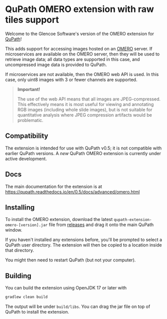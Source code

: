 # QuPath OMERO extension with raw tiles support

Welcome to the Glencoe Software's version of the OMERO extension for [QuPath](http://qupath.github.io)!

This adds support for accessing images hosted on an [OMERO](https://www.openmicroscopy.org/omero/) 
server.  If microservices are available on the OMERO server, then they will be used to retrieve
image data; all data types are supported in this case, and uncompressed image data is provided to QuPath.

If microservices are not available, then the OMERO web API is used. In this case, only uint8 images
with 3 or fewer channels are supported.

> **Important!**
> 
> The use of the web API means that all images are 
JPEG-compressed.
This effectively means it is most useful for viewing and annotating RGB images 
(including whole slide images), but is not suitable for quantitative analysis 
where JPEG compression artifacts would be problematic.

## Compatibility

The extension is intended for use with QuPath v0.5; it is not compatible with earlier QuPath versions.
A *new* QuPath OMERO extension is currently under active development.

## Docs

The main documentation for the extension is at https://qupath.readthedocs.io/en/0.5/docs/advanced/omero.html

## Installing

To install the OMERO extension, download the latest `qupath-extension-omero-[version].jar` file from [releases](https://github.com/glencoesoftware/qupath-extension-omero/releases) and drag it onto the main QuPath window.

If you haven't installed any extensions before, you'll be prompted to select a QuPath user directory.
The extension will then be copied to a location inside that directory.

You might then need to restart QuPath (but not your computer).


## Building

You can build the extension using OpenJDK 17 or later with

```bash
gradlew clean build
```

The output will be under `build/libs`.
You can drag the jar file on top of QuPath to install the extension.
